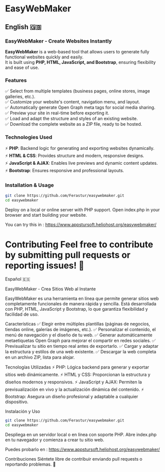 # EasyWebMaker

## English 🇬🇧

### EasyWebMaker - Create Websites Instantly

**EasyWebMaker** is a web-based tool that allows users to generate fully functional websites quickly and easily.  
It is built using **PHP, HTML, JavaScript, and Bootstrap**, ensuring flexibility and ease of use.

### Features

✅ Select from multiple templates (business pages, online stores, image galleries, etc.).  
✅ Customize your website's content, navigation menu, and layout.  
✅ Automatically generate Open Graph meta tags for social media sharing.  
✅ Preview your site in real-time before exporting it.  
✅ Load and adapt the structure and styles of an existing website.  
✅ Download the complete website as a ZIP file, ready to be hosted.  

### Technologies Used

⚡ **PHP**: Backend logic for generating and exporting websites dynamically.  
⚡ **HTML & CSS**: Provides structure and modern, responsive designs.  
⚡ **JavaScript & AJAX**: Enables live previews and dynamic content updates.  
⚡ **Bootstrap**: Ensures responsive and professional layouts.  

### Installation & Usage

```bash
git clone https://github.com/Ferastur/easywebmaker.git
cd easywebmaker
```
Deploy on a local or online server with PHP support.
Open index.php in your browser and start building your website.

You can try this in : https://www.appstursoft.heliohost.org/easywebmaker/

Contributing
Feel free to contribute by submitting pull requests or reporting issues! 🚀
===============================================================================================================================

Español 🇪🇸

EasyWebMaker - Crea Sitios Web al Instante

EasyWebMaker es una herramienta en línea que permite generar sitios web completamente funcionales de manera rápida y sencilla.
Está desarrollada con PHP, HTML, JavaScript y Bootstrap, lo que garantiza flexibilidad y facilidad de uso.

Características
✅ Elegir entre múltiples plantillas (páginas de negocios, tiendas online, galerías de imágenes, etc.).
✅ Personalizar el contenido, el menú de navegación y el diseño de tu web.
✅ Generar automáticamente metaetiquetas Open Graph para mejorar el compartir en redes sociales.
✅ Previsualizar tu sitio en tiempo real antes de exportarlo.
✅ Cargar y adaptar la estructura y estilos de una web existente.
✅ Descargar la web completa en un archivo ZIP, lista para alojar.

Tecnologías Utilizadas
⚡ PHP: Lógica backend para generar y exportar sitios web dinámicamente.
⚡ HTML y CSS: Proporcionan la estructura y diseños modernos y responsivos.
⚡ JavaScript y AJAX: Permiten la previsualización en vivo y la actualización dinámica del contenido.
⚡ Bootstrap: Asegura un diseño profesional y adaptable a cualquier dispositivo.

Instalación y Uso

```bash
git clone https://github.com/Ferastur/easywebmaker.git
cd easywebmaker
```
Despliega en un servidor local o en línea con soporte PHP.
Abre index.php en tu navegador y comienza a crear tu sitio web.

Puedes probarlo en : https://www.appstursoft.heliohost.org/easywebmaker/

Contribuciones
Siéntete libre de contribuir enviando pull requests o reportando problemas. 🚀
